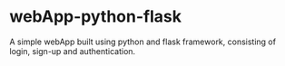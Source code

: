# webApp-python-flask
A simple webApp built using python and flask framework, consisting of login, sign-up and authentication. 
